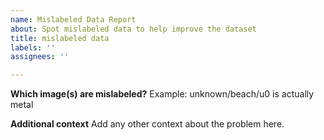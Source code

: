 ```yaml
---
name: Mislabeled Data Report
about: Spot mislabeled data to help improve the dataset
title: mislabeled data
labels: ''
assignees: ''

---
```


**Which image(s) are mislabeled?**
Example: unknown/beach/u0 is actually metal

**Additional context**
Add any other context about the problem here.

